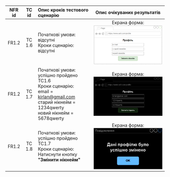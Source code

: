 |NFR id|TC id|Опис кроків тестового сценарію|Опис очікуваних результатів|
|:-----:|:-----:|:-----|:-----:|
|FR1.2|TC 1.6|Початкові умови: відсутні<br> Кроки сценарію: відсутні|Екрана форма:<br>![TC1.6](/2-SoftwareDesign/2.8-TestCases/TC1.6.jpg)|
|FR1.2|TC 1.7|Початкові умови: успішно пройдено TC1.6<br> Кроки сценарію:<br>email = kirlan@gmail.com <br> старий нікнейм = 1234qwerty <br> новий нікнейм = 5678qwerty|Екрана форма:<br>![TC1.7](/2-SoftwareDesign/2.8-TestCases/TC1.7.jpg)|
|FR1.2|TC 1.8|Початкові умови: успішно пройдено TC1.7<br> Кроки сценарію:<br>Натиснути кнопку **"Змінити нікнейм"**|Екрана форма:<br>![TC1.8](/2-SoftwareDesign/2.8-TestCases/TC1.8.jpg)|
